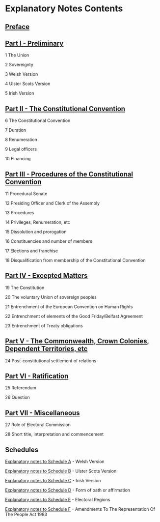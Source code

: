 # Explanatory Notes Contents

## [Preface](./Explanatory_Notes_Preface.html)

## [Part I - Preliminary](./Explanatory_Notes_To_Part_I_Preliminary.html)

1 The Union

2 Sovereignty

3 Welsh Version

4 Ulster Scots Version

5 Irish Version

## [Part II - The Constitutional Convention](./Explanatory_Notes_To_Part_II_The_Constitutional_Convention.html)

6 The Constitutional Convention

7 Duration

8 Renumeration

9 Legal officers

10 Financing

## [Part III - Procedures of the Constitutional Convention](./Explanatory_Notes_To_Part_III_Procedures_Of_The_Constitutional_Convention.html)

11 Procedural Senate

12 Presiding Officer and Clerk of the Assembly

13 Procedures

14 Privileges, Renumeration, etc

15 Dissolution and prorogation

16 Constituencies and number of members

17 Elections and franchise

18 Disqualification from membership of the Constitutional Convention

## [Part IV - Excepted Matters](./Explanatory_Notes_To_Part_IV_Excepted_Matters.html)

19 The Constitution

20 The voluntary Union of sovereign peoples

21 Entrenchment of the European Convention on Human Rights

22 Entrenchment of elements of the Good Friday/Belfast Agreement

23 Entrenchment of Treaty obligations

## [Part V - The Commonwealth,  Crown Colonies, Dependent Territories, etc](./Explanatory_Notes_To_Part_V_The_Commonwealth_Crown_Colonies_Dependent_Territories_etc.html)

24 Post-constitutional settlement of relations

## [Part VI - Ratification](./Explanatory_Notes_To_Part_VI_Ratification.html)

25 Referendum

26 Question

## [Part VII - Miscellaneous](./Explanatory_Notes_To_Part_VII_Miscellaneous)

27 Role of Electoral Commission

28 Short title, interpretation and commencement

## Schedules

[Explanatory notes to Schedule A](./Explanatory_Notes_To_Schedule_A_Welsh_Version.html) - Welsh Version

[Explanatory notes to Schedule B](./Explanatory_Notes_To_Schedule_B_Ulster_Scots_Version.html) - Ulster Scots Version

[Explanatory notes to Schedule C](./Explanatory_Notes_To_Schedule_C_Irish_Version.html) - Irish Version

[Explanatory notes to Schedule D](./Explanatory_Notes_To_Schedule_D_Form_Of_Oath_Or_Affirmation.html) - Form of oath or affirmation

[Explanatory notes to Schedule E](./Explanatory_Notes_To_Schedule_E_Electoral_Regions.html) - Electoral Regions

[Explanatory notes to Schedule F](./Explanatory_Notes_To_Schedule_F_Amendments_To_The_Representation_Of_The_Peoples_Act_1983.html) - Amendments To The Representation Of The People Act 1983